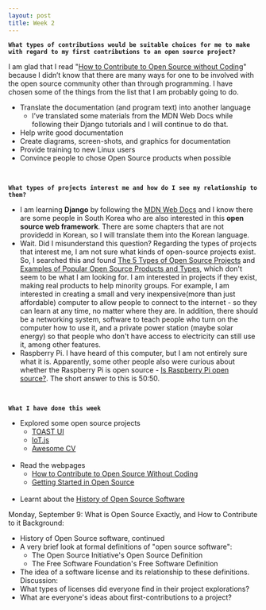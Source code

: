 ```yaml
---
layout: post
title: Week 2
---
```


**`What types of contributions would be suitable choices for me to make with regard to my first contributions to an open source project?`**  

I am glad that I read "[How to Contribute to Open Source without Coding](https://icontribute.wordpress.com/how-to-contribute-to-open-source-without-coding/)" because I didn’t know that there are many ways for one to be involved with the open source community other than through programming. I have chosen some of the things from the list that I am probably going to do.

  - Translate the documentation (and program text) into another language  
    - I’ve translated some materials from the MDN Web Docs while following their Django tutorials and I will continue to do that.
  - Help write good documentation  
  - Create diagrams, screen-shots, and graphics for documentation
  - Provide training to new Linux users
  - Convince people to chose Open Source products when possible
  
&nbsp;
&nbsp;
&nbsp;

**`What types of projects interest me and how do I see my relationship to them?`**
    
  - I am learning **Django** by following the [MDN Web Docs](https://developer.mozilla.org/en-US/docs/Learn/Server-side/Django) and I know there are some people in South Korea who are also interested in this **open source web framework**. There are some chapters that are not providedd in Korean, so I will translate them into the Korean language.
  - Wait. Did I misunderstand this question? Regarding the types of projects that interest me, I am not sure what kinds of open-source projects exist. So, I searched this and found [The 5 Types of Open Source Projects](https://wackowiki.org/doc/org/articles/5typesopensourceprojects) and [
  Examples of Popular Open Source Products and Types](https://www.nibusinessinfo.co.uk/content/examples-popular-open-source-products-and-types), which don't seem to be what I am looking for. I am interested in projects if they exist, making real products to help minority groups. For example, I am interested in creating a small and very inexpensive(more than just affordable) computer to allow people to connect to the internet - so they can learn at any time, no matter where they are. In addition, there should be a networking system, software to teach people who turn on the computer how to use it, and a private power station (maybe solar energy) so that people who don't have access to electricity can still use it, among other features.
  - Raspberry Pi. I have heard of this computer, but I am not entirely sure what it is. Apparently, some other people also were curious about whether the Raspberry Pi is open source - [Is Raspberry Pi open source?](  https://www.google.com/search?rlz=1C5CHFA_enUS784US785&sxsrf=ACYBGNR9Tz-a6e_fU3OdTdIaLZTvcPaCbw%3A1568165866585&ei=6k94XaumI_Gg_QbBvYa4Bw&q=raspberry+pi+open+source&oq=ras&gs_l=psy-ab.3.0.35i39l2j0i67l3j0i20i263j0i67l2j0l2.223223.225056..225859...1.4..0.89.331.4......0....1..gws-wiz.......0i71j0i131j0i10.8nH32XVWR50). The short answer to this is 50:50.

&nbsp;
&nbsp;
&nbsp;

**`What I have done this week`**
  - Explored some open source projects
    - [TOAST UI](https://ui.toast.com/)
    - [IoT.js](https://iotjs.net/)
    - [Awesome CV](https://github.com/posquit0/Awesome-CV)  
&nbsp;
- Read the webpages
    - [How to Contribute to Open Source Without Coding](https://icontribute.wordpress.com/how-to-contribute-to-open-source-without-coding/)
    - [Getting Started in Open Source](https://blog.newrelic.com/engineering/open-source_gettingstarted/)  
&nbsp;
- Learnt about the [History of Open Source Software](http://www.compsci.hunter.cuny.edu/~sweiss/course_materials/csci395.86/slides/history.html#1)

Monday, September 9: What is Open Source Exactly, and How to Contribute to it
Background:	
  - History of Open Source software, continued
  - A very brief look at formal definitions of "open source software":
    - The Open Source Initiative's Open Source Definition
    - The Free Software Foundation's Free Software Definition
  - The idea of a software license and its relationship to these definitions.
Discussion:
  - What types of licenses did everyone find in their project explorations?
  - What are everyone's ideas about first-contributions to a project?
